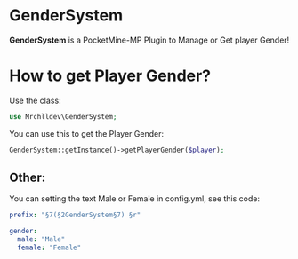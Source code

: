 # GenderSystem
<p><b>GenderSystem</b> is a PocketMine-MP Plugin to Manage or Get player Gender!</p>

# How to get Player Gender?
<p>Use the class:</p>

```php
use Mrchlldev\GenderSystem;
```

<p>You can use this to get the Player Gender:</p>

```php
GenderSystem::getInstance()->getPlayerGender($player);
```

## Other:
<p>You can setting the text Male or Female in config.yml, see this code:</p>

```yaml
prefix: "§7(§2GenderSystem§7) §r"

gender:
  male: "Male"
  female: "Female"
```
